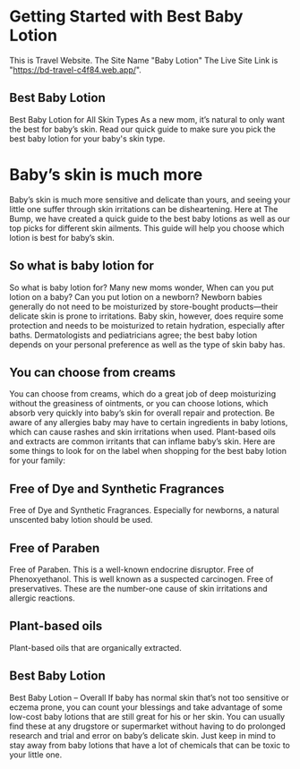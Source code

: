 <!-- @format -->

# Getting Started with Best Baby Lotion

This is Travel Website. The Site Name "Baby Lotion" The Live Site Link is "https://bd-travel-c4f84.web.app/".

## Best Baby Lotion

Best Baby Lotion for All Skin Types As a new mom, it’s natural to only want the best for baby’s skin. Read our quick guide to make sure you pick the best baby lotion for your baby's skin type.

# Baby’s skin is much more

Baby’s skin is much more sensitive and delicate than yours, and seeing your little one suffer through skin irritations can be disheartening. Here at The Bump, we have created a quick guide to the best baby lotions as well as our top picks for different skin ailments. This guide will help you choose which lotion is best for baby’s skin.

## So what is baby lotion for

So what is baby lotion for? Many new moms wonder, When can you put lotion on a baby? Can you put lotion on a newborn? Newborn babies generally do not need to be moisturized by store-bought products—their delicate skin is prone to irritations. Baby skin, however, does require some protection and needs to be moisturized to retain hydration, especially after baths. Dermatologists and pediatricians agree; the best baby lotion depends on your personal preference as well as the type of skin baby has.

## You can choose from creams

You can choose from creams, which do a great job of deep moisturizing without the greasiness of ointments, or you can choose lotions, which absorb very quickly into baby’s skin for overall repair and protection. Be aware of any allergies baby may have to certain ingredients in baby lotions, which can cause rashes and skin irritations when used. Plant-based oils and extracts are common irritants that can inflame baby’s skin. Here are some things to look for on the label when shopping for the best baby lotion for your family:

## Free of Dye and Synthetic Fragrances

Free of Dye and Synthetic Fragrances. Especially for newborns, a natural unscented baby lotion should be used.

## Free of Paraben

Free of Paraben. This is a well-known endocrine disruptor. Free of Phenoxyethanol. This is well known as a suspected carcinogen. Free of preservatives. These are the number-one cause of skin irritations and allergic reactions.

## Plant-based oils

Plant-based oils that are organically extracted.

## Best Baby Lotion

Best Baby Lotion – Overall If baby has normal skin that’s not too sensitive or eczema prone, you can count your blessings and take advantage of some low-cost baby lotions that are still great for his or her skin. You can usually find these at any drugstore or supermarket without having to do prolonged research and trial and error on baby’s delicate skin. Just keep in mind to stay away from baby lotions that have a lot of chemicals that can be toxic to your little one.
